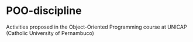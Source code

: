 # POO-discipline
Activities proposed in the Object-Oriented Programming course at UNICAP (Catholic University of Pernambuco)

